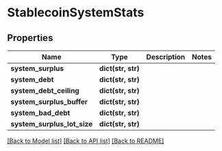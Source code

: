 # StablecoinSystemStats

## Properties
Name | Type | Description | Notes
------------ | ------------- | ------------- | -------------
**system_surplus** | **dict(str, str)** |  | 
**system_debt** | **dict(str, str)** |  | 
**system_debt_ceiling** | **dict(str, str)** |  | 
**system_surplus_buffer** | **dict(str, str)** |  | 
**system_bad_debt** | **dict(str, str)** |  | 
**system_surplus_lot_size** | **dict(str, str)** |  | 

[[Back to Model list]](../README.md#documentation-for-models) [[Back to API list]](../README.md#documentation-for-api-endpoints) [[Back to README]](../README.md)


